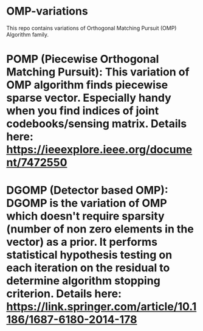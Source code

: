 # OMP-variations
This repo contains variations of Orthogonal Matching Pursuit (OMP) Algorithm family.

# POMP (Piecewise Orthogonal Matching Pursuit): This variation of OMP algorithm finds piecewise sparse vector. Especially handy when you find indices of joint codebooks/sensing matrix. Details here: https://ieeexplore.ieee.org/document/7472550

# DGOMP (Detector based OMP): DGOMP is the variation of OMP which doesn't require sparsity (number of non zero elements in the vector) as a prior. It performs statistical hypothesis testing on each iteration on the residual to determine algorithm stopping criterion. Details here: https://link.springer.com/article/10.1186/1687-6180-2014-178
